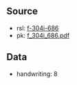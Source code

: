 ## Source

* rsl: [f-304i-686][rsl]
* pk: [f_304i_686.pdf][pk]


## Data

* handwriting: 8

[rsl]: https://lib-fond.ru/lib-rgb/304-i/f-304i-686/

[pk]: ../../../../../../pravoslavie/lives_saints/f_304i_686.pdf